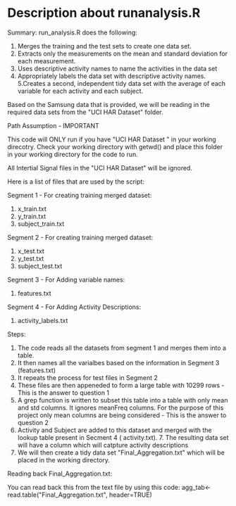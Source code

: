 Description about runanalysis.R
=======
Summary: 
run_analysis.R does the following: 

 1. Merges the training and the test sets to create one data set.
 2. Extracts only the measurements on the mean and standard deviation for each measurement. 
 3. Uses descriptive activity names to name the activities in the data set
 4. Appropriately labels the data set with descriptive activity names. 
 5.Creates a second, independent tidy data set with the average of each variable for each activity and each subject. 

Based on the Samsung data that is provided, we will be reading in the required data sets from the "UCI HAR Dataset" folder.

Path Assumption - IMPORTANT

This code will ONLY run if you have "UCI HAR Dataset " in your working direcotry.
Check your working directory with getwd() and place this folder in your working directory for the code to run.

All Intertial Signal files in the "UCI HAR Dataset"  will be ignored.

Here is a list of files that are used by the script: 
 
 Segment 1 - For creating training merged dataset:
 1. x_train.txt
 2. y_train.txt
 3. subject_train.txt
 

 Segment 2 - For creating training merged dataset:
 1. x_test.txt
 2. y_test.txt
 3. subject_test.txt

 Segment 3 - For Adding variable names:
 1. features.txt


 Segment 4 - For Adding Activity Descriptions:
 1. activity_labels.txt
 
 
Steps:
1. The code reads all the datasets from segment 1 and merges them into a table.
2. It then names all the varialbes based on the information in Segment 3 (features.txt)
3. It repeats the process for test files in Segment 2
4. These files are then appeneded to form a large table with 10299 rows - This is the answer to question 1
5. A grep function is written to subset this table into a table with only mean and std columns. It ignores meanFreq columns. For the purpose of this project only mean columns are being considered - This is the answer to question 2
6. Activity and Subject are added to this dataset and merged with the lookup table present in Secment 4 ( activity.txt). 7. The resulting data set will have a column which will catpture activity descriptions
8. We will then create a tidy data set "Final_Aggregation.txt" which will be placed in the working directory.

Reading back Final_Aggregation.txt:

You can read back this from the text file by using this code:
agg_tab<- read.table("Final_Aggregation.txt", header=TRUE)




